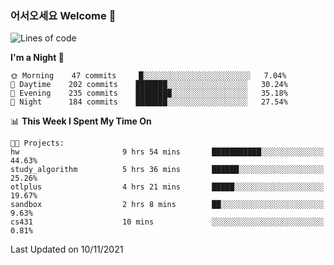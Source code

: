 ### 어서오세요 Welcome 👋

<!--START_SECTION:waka-->
![Lines of code](https://img.shields.io/badge/From%20Hello%20World%20I%27ve%20Written-454899%20lines%20of%20code-blue)

**I'm a Night 🦉** 

```text
🌞 Morning    47 commits     █░░░░░░░░░░░░░░░░░░░░░░░░   7.04% 
🌆 Daytime    202 commits    ███████░░░░░░░░░░░░░░░░░░   30.24% 
🌃 Evening    235 commits    ████████░░░░░░░░░░░░░░░░░   35.18% 
🌙 Night      184 commits    ███████░░░░░░░░░░░░░░░░░░   27.54%

```


📊 **This Week I Spent My Time On** 

```text
🐱‍💻 Projects: 
hw                       9 hrs 54 mins       ███████████░░░░░░░░░░░░░░   44.63% 
study_algorithm          5 hrs 36 mins       ██████░░░░░░░░░░░░░░░░░░░   25.26% 
otlplus                  4 hrs 21 mins       █████░░░░░░░░░░░░░░░░░░░░   19.67% 
sandbox                  2 hrs 8 mins        ██░░░░░░░░░░░░░░░░░░░░░░░   9.63% 
cs431                    10 mins             ░░░░░░░░░░░░░░░░░░░░░░░░░   0.81%

```


 Last Updated on 10/11/2021
<!--END_SECTION:waka-->
